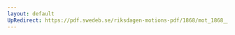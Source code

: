 ```yaml
---
layout: default
UpRedirect: https://pdf.swedeb.se/riksdagen-motions-pdf/1868/mot_1868__ak__00163/mot_1868__ak__00163_002.pdf
---
```

